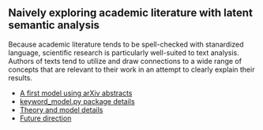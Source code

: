 ## Naively exploring academic literature with latent semantic analysis
Because academic literature tends to be spell-checked with stanardized language, scientific research is particularly well-suited to text analysis. Authors of texts tend to utilize and draw connections to a wide range of concepts that are relevant to their work in an attempt to clearly explain their results. 

- [A first model using arXiv abstracts](arxiv_example.md)
- [keyword_model.py package details](code.md)
- [Theory and model details](model.md)
- [Future direction](future.md)
